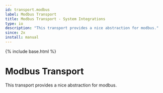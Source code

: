 ```yaml
---
id: transport.modbus
label: Modbus Transport
title: Modbus Transport - System Integrations
type: io
description: "This transport provides a nice abstraction for modbus."
since: 2x
install: manual
---
```


<!-- Attention authors: Do not edit directly. Please add your changes to the appropriate source repository -->

{% include base.html %}

# Modbus Transport

This transport provides a nice abstraction for modbus.
